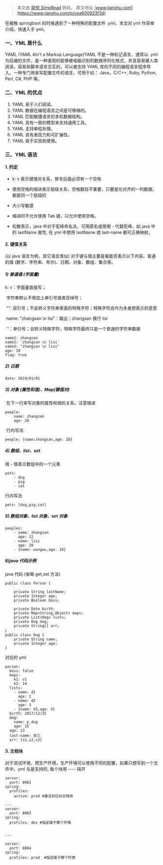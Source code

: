 > 本文由 [简悦 SimpRead](http://ksria.com/simpread/) 转码， 原文地址 [www.jianshu.com](https://www.jianshu.com/p/cea930923f3d)

在接触 springboot 的时候遇到了一种特殊的配置文件 .yml，本文对 yml 作简单介绍，快速入手 yml。

### 一、YML 是什么

YAML (YAML Ain't a Markup Language)YAML 不是一种标记语言，通常以. yml 为后缀的文件，是一种直观的能够被电脑识别的数据序列化格式，并且容易被人类阅读，容易和脚本语言交互的，可以被支持 YAML 库的不同的编程语言程序导入，一种专门用来写配置文件的语言。可用于如： Java，C/C++, Ruby, Python, Perl, C#, PHP 等。

### 二、YML 的优点

1.  YAML 易于人们阅读。
2.  YAML 数据在编程语言之间是可移植的。
3.  YAML 匹配敏捷语言的本机数据结构。
4.  YAML 具有一致的模型来支持通用工具。
5.  YAML 支持单程处理。
6.  YAML 具有表现力和可扩展性。
7.  YAML 易于实现和使用。

### 三、YML 语法

#### 1. 约定

*   k: v 表示键值对关系，冒号后面必须有一个空格
    
*   使用空格的缩进表示层级关系，空格数目不重要，只要是左对齐的一列数据，都是同一个层级的
    
*   大小写敏感
    
*   缩进时不允许使用 Tab 键，只允许使用空格。
    
*   松散表示，java 中对于驼峰命名法，可用原名或使用 - 代替驼峰，如 java 中的 lastName 属性, 在 yml 中使用 lastName 或 last-name 都可正确映射。
    

#### 2. 键值关系

(以 java 语言为例，其它语言类似) 对于键与值主要是看能否表示以下内容。普通的值 (数字、字符串、布尔)、日期、对象、数组、集合等。

##### 1) 普通值 (字面量)

k: v：字面量直接写；

​ 字符串默认不用加上单引号或者双绰号；

​ "": 双引号；不会转义字符串里面的特殊字符；特殊字符会作为本身想表示的意思

​ name: "zhangsan \n lisi"：输出；zhangsan 换行 lisi

​ ''：单引号；会转义特殊字符，特殊字符最终只是一个普通的字符串数据

```
name1: zhangsan
name2: 'zhangsan \n lisi'
name3: "zhangsan \n lisi"
age: 18
flag: true
```

##### 2) 日期

```
date: 2019/01/01
```

##### 3) 对象 (属性和值)、Map(键值对)

​ 在下一行来写对象的属性和值的关系，注意缩进

```
people:
    name: zhangsan
    age: 20
```

​ 行内写法:

```
people: {name:zhangsan,age: 20}
```

##### 4) 数组、list、set

用 - 值表示数组中的一个元素

```
pets:
    - dog
    - pig
    - cat
```

行内写法

```
pets: [dog,pig,cat]
```

##### 5) 数组对象、list 对象、set 对象

```
peoples:
    - name: zhangsan
      age: 22
    - name: lisi
      age: 20
    - {name: wangwu,age: 18}
```

##### 6)java 代码示例

java 代码 (省略 get,set 方法)

```
public class Person {

    private String lastName;
    private Integer age;
    private Boolean boss;

    private Date birth;
    private Map<String,Object> maps;
    private List<Dog> lists;
    private Dog dog;
    private String[] arr;
｝
public class Dog {
    private String name;
    private Integer age;
}
```

对应的 yml

```
person:
  boss: false
  maps:
    k1: v1
    k2: 14
  lists:
    - name: d1
      age: 2
    - name: d2
      age: 3
    - {name: d3,age: 4}
  birth: 2017/12/15
  dog:
    name: p_dog
    age: 15
  age: 13
  last-name: 张三
  arr: [s1,s2,s3]
```

#### 3. 文档块

对于测试环境，预生产环境，生产环境可以使用不同的配置，如果只想写到一个文件中，yml 与是支持的, 每个块用 ---- 隔开

```
server:
  port: 8081
spring:
  profiles:
    active: prod #激活对应的文档块

---
server:
  port: 8083
spring:
  profiles: dev #指定属于哪个环境


---

server:
  port: 8084
spring:
  profiles: prod  #指定属于哪个环境
```